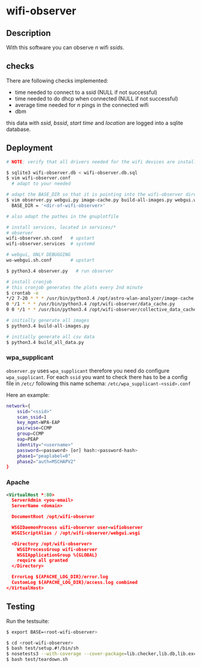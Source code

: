 wifi-observer
=============
Description
-----------
With this software you can observe *n* wifi *ssids*.

checks
------
There are following checks implemented:
  - time needed to connect to a ssid (NULL if not successful)
  - time needed to do dhcp when connected (NULL if not successful)
  - average time needed for *n* pings in the connected wifi
  - dbm

this data with *ssid*, *bssid*, *start time* and *location* are logged into a sqlite database.

Deployment
----------
```sh
# NOTE: verify that all drivers needed for the wifi devices are installed and loaded

$ sqlite3 wifi-observer.db < wifi-observer.db.sql
$ vim wifi-observer.conf
  # adapt to your needed

# adapt the BASE_DIR so that it is pointing into the wifi-observer directory
$ vim observer.py webgui.py image-cache.py build-all-images.py webgui.wsgi
  BASE_DIR = '<dir-of-wifi-observer>'

# also adapt the pathes in the gnuplotfile

# install services, located in services/*
# observer
wifi-observer.sh.conf   # upstart
wifi-observer.services  # systemd

# webgui, ONLY DEBUGGING
wo-webgui.sh.conf       # upstart

$ python3.4 observer.py   # run observer

# install cronjob
# this cronjob generates the plots every 2nd minute
$ crontab -e
*/2 7-20 * * * /usr/bin/python3.4 /opt/astro-wlan-analyzer/image-cache.py
0 */1 * * * /usr/bin/python3.4 /opt/wifi-observer/data_cache.py
0 0 */1 * * /usr/bin/python3.4 /opt/wifi-observer/collective_data_cache.py

# initially generate all images
$ python3.4 build-all-images.py

# initially generate all csv data
$ python3.4 build_all_data.py
```

### wpa_supplicant
`observer.py` uses `wpa_supplicant` therefore you need do configure `wpa_supplicant`. For each `ssid` you want to check there has to be a config file in `/etc/` following this name schema: `/etc/wpa_supplicant-<ssid>.conf`

Here an example:

```sh
network={
	ssid="<ssid>"
	scan_ssid=1
	key_mgmt=WPA-EAP
	pairwise=CCMP
	group=CCMP
	eap=PEAP
	identity="<username>"
	password=<password> [or] hash:<password-hash>
	phase1="peaplabel=0"
	phase2="auth=MSCHAPV2"
}
```

### Apache
```xml
<VirtualHost *:80>
  ServerAdmin <you-email>
  ServerName <domain>

  DocumentRoot /opt/wifi-observer

  WSGIDaemonProcess wifi-observer user=wifiobserver
  WSGIScriptAlias / /opt/wifi-observer/webgui.wsgi

  <Directory /opt/wifi-observer>
    WSGIProcessGroup wifi-observer
    WSGIApplicationGroup %{GLOBAL}
    require all granted
  </Directory>

  ErrorLog ${APACHE_LOG_DIR}/error.log
  CustomLog ${APACHE_LOG_DIR}/access.log combined
</VirtualHost>
```

Testing
-------
Run the testsuite:
```sh
$ export BASE=<root-wifi-observer>

$ cd <root-wifi-observer>
$ bash test/setup.#!/bin/sh
$ nosetests3 --with-coverage --cover-package=lib.checker,lib.db,lib.exceptions,lib.shell,lib.utils
$ bash test/teardown.sh
```
